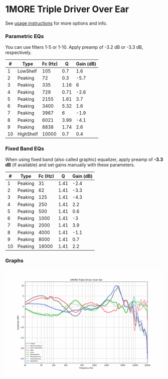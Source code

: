 # 1MORE Triple Driver Over Ear
See [usage instructions](https://github.com/jaakkopasanen/AutoEq#usage) for more options and info.

### Parametric EQs
You can use filters 1-5 or 1-10. Apply preamp of -3.2 dB or -3.3 dB, respectively.

|   # | Type      |   Fc (Hz) |    Q |   Gain (dB) |
|-----|-----------|-----------|------|-------------|
|   1 | LowShelf  |       105 | 0.7  |         1.6 |
|   2 | Peaking   |        72 | 0.3  |        -5.7 |
|   3 | Peaking   |       335 | 1.16 |         6   |
|   4 | Peaking   |       729 | 0.71 |        -2.6 |
|   5 | Peaking   |      2155 | 1.61 |         3.7 |
|   6 | Peaking   |      3400 | 5.32 |         1.6 |
|   7 | Peaking   |      3967 | 6    |        -1.9 |
|   8 | Peaking   |      6021 | 3.99 |        -4.1 |
|   9 | Peaking   |      8838 | 1.74 |         2.6 |
|  10 | HighShelf |     10000 | 0.7  |         0.4 |

### Fixed Band EQs
When using fixed band (also called graphic) equalizer, apply preamp of **-3.3 dB** (if available) and set gains manually with these parameters.

|   # | Type    |   Fc (Hz) |    Q |   Gain (dB) |
|-----|---------|-----------|------|-------------|
|   1 | Peaking |        31 | 1.41 |        -2.4 |
|   2 | Peaking |        62 | 1.41 |        -3.3 |
|   3 | Peaking |       125 | 1.41 |        -4.3 |
|   4 | Peaking |       250 | 1.41 |         2.2 |
|   5 | Peaking |       500 | 1.41 |         0.6 |
|   6 | Peaking |      1000 | 1.41 |        -3   |
|   7 | Peaking |      2000 | 1.41 |         3.9 |
|   8 | Peaking |      4000 | 1.41 |        -1.1 |
|   9 | Peaking |      8000 | 1.41 |         0.7 |
|  10 | Peaking |     16000 | 1.41 |         2.2 |

### Graphs
![](./1MORE%20Triple%20Driver%20Over%20Ear.png)
